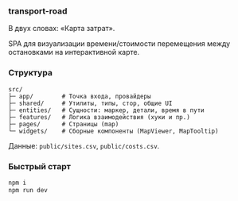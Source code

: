 ### transport-road

В двух словах: «Карта затрат».

SPA для визуализации времени/стоимости перемещения между остановками на интерактивной карте.

### Структура

```
src/
├─ app/        # Точка входа, провайдеры
├─ shared/     # Утилиты, типы, стор, общие UI
├─ entities/   # Сущности: маркер, детали, время в пути
├─ features/   # Логика взаимодействия (хуки и пр.)
├─ pages/      # Страницы (map)
└─ widgets/    # Сборные компоненты (MapViewer, MapTooltip)
```

Данные: `public/sites.csv`, `public/costs.csv`.

### Быстрый старт

```bash
npm i
npm run dev
```
